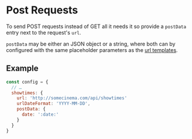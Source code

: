 # Post Requests 

To send POST requests instead of GET all it needs it so provide a `postData` entry next to the request's `url`. 

`postData` may be either an JSON object or a string, where both can by configured with the same placeholder parameters as the [url templates](/basics/url-templates). 

## Example

```javascript
const config = {
  // … 
  showtimes: {
    url: 'http://somecinema.com/api/showtimes'
    urlDateFormat: 'YYYY-MM-DD',
    postData: {
      date: ':date:'
    }
  }
}
```

